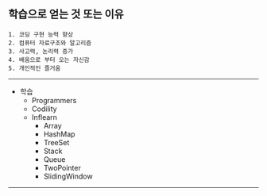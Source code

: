 ## 학습으로 얻는 것 또는 이유
```
1. 코딩 구현 능력 향상
2. 컴퓨터 자료구조와 알고리즘
3. 사고력, 논리력 증가
4. 배움으로 부터 오는 자신감
5. 개인적인 즐거움
```

------------------------------------------------------

+ 학습 
  + Programmers
  + Codility
  + Inflearn
    + Array
    + HashMap
    + TreeSet
    + Stack
    + Queue  
    + TwoPointer
    + SlidingWindow
  

-----------------------------------------------------


